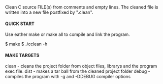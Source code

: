 Clean C source FILE(s) from comments and empty lines.
The cleaned file is written into a new file postfixed by ".clean".

#### QUICK START

Use eather make or make all to compile and link the program.

$ make
$ ./cclean -h

#### MAKE TARGETS

clean - cleans the project folder from object files, librarys and the program exec file.
dist  - makes a tar ball from the cleaned project folder
debug - compiles the program with -g and -DDEBUG compiler options
